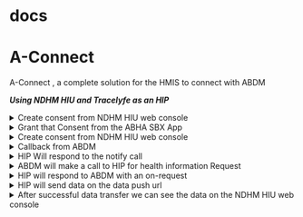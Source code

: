 # docs

# A-Connect
A-Connect , a complete solution for the HMIS to connect with ABDM


**_Using NDHM HIU and Tracelyfe as an HIP_**

<details>
    <summary>Create consent from NDHM HIU web console</summary>
<p>
    
![alt text](https://drive.google.com/file/d/1VRsTFEZTehre-rDJSEJadWrc7JqDIKZI/view?usp=sharing "Creating consent")
</p>
</details>

<details>
    <summary>Grant that Consent from the ABHA SBX App</summary>
<p>
    <img src="https://drive.google.com/file/d/1VRsTFEZTehre-rDJSEJadWrc7JqDIKZI/view?usp=sharing">
</p>
</details>

<details>
    <summary>Create consent from NDHM HIU web console</summary>
<p>
</p>
</details>
<details>
    <summary>Callback from ABDM
    </summary>
<p>
    
```url 
{{HIP_URL}}/v0.5/consents/hip/notify
```
</p>
</details>
<details>
    <summary>HIP Will respond to the notify call</summary>
<p>
    
```url
https://dev.abdm.gov.in/gateway/v0.5/consents/hip/on-notify
```
</p>
</details>
<details>
    <summary>ABDM will make a call to HIP for health information Request</summary>
<p>
    
```url
{{HIP_URL}}/v0.5/health-information/hip/request
```
</p>
</details>
<details>
    <summary>HIP will respond to ABDM with an on-request</summary>
<p>
    
```url
https://dev.abdm.gov.in/gateway/v0.5/health-information/hip/on-request
```
</p>
</details>
<details>
    <summary>HIP will send data on the data push url</summary>
<p>
The data push url will be the url obtained in the v0.5/health-information/hip/request
</p>
</details>
<details>
    <summary>After successful data transfer we can see the data on the NDHM HIU web console</summary>
<p>
</p>
</details>


